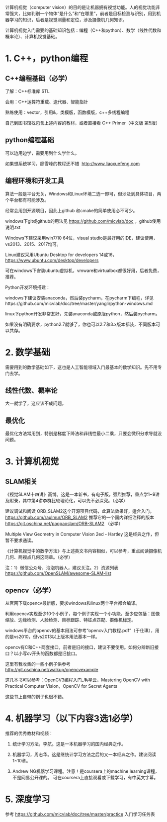 
计算机视觉（computer vision）的目的是让机器拥有视觉功能。人的视觉功能非常强大，比如判别一个物体“是什么”和“在哪里”，前者是目标检测与识别，用到机器学习的知识，后者是视觉测量和定位，涉及摄像机几何知识。

计算机视觉入门需要的基础知识包括：编程（C++和python）、数学（线性代数和概率论）、计算机视觉基础。

# 1. C++，python编程

## C++编程基础（必学）

了解：C++标准库 STL

会用：C++运算符重载、迭代器、智能指针

熟练使用：vector，引用&，类模版，函数模版，c++多线程编程

自己到图书馆找包含上述内容的教材，或者直接看 C++ Primer（中文版 第5版）

## python编程基础

可以边用边学，需要用到什么学什么。

如果想系统学习，廖雪峰的教程还不错  http://www.liaoxuefeng.com 

## 编程环境和开发工具

算法一般是平台无关，Windows和Linux环境二选一即可，但涉及到具体项目，两个平台都有可能涉及。

经常会用到开源项目，因此上github 和cmake的简单使用必不可少。

windows下git或github的用法见 https://github.com/micvlab/doc ，github使用说明.txt

Windows下建议采用win7/10 64位，visual studio是最好用的IDE，建议使用，vs2013、2015、2017均可。

Linux建议采用Ubuntu Desktop for developers 14或16，https://www.ubuntu.com/desktop/developers

可在windows下安装ubuntu虚拟机，vmware和virtualbox都很好用，后者免费，推荐。

Python开发环境搭建：

windows下建议安装anaconda，然后装pycharm，在pycharm下编程，详见https://github.com/micvlab/doc/tree/master/yangli/python-windows.md  

linux下python开发非常友好，先装anaconda或原版python，然后装pycharm。

如果没有明确要求，python2.7就够了，你也可以2.7和3.x版本都装，不同版本可以共存。

# 2. 数学基础

需要用到的数学基础如下，这也是人工智能领域入门最基本的数学知识。先不用专门去学。

## 线性代数、概率论

大一就学了，这应该不成问题。

## 最优化

最优化方法常用到，特别是梯度下降法和非线性最小二乘，只要会微积分求导就没问题。

# 3. 计算机视觉

## SLAM相关

《视觉SLAM十四讲》高博。这是一本新书，有电子版，强烈推荐，重点学1~9讲及附录，其中第4讲李群比较理论化，可以先不必深究。（必学）

建议调试和阅读 ORB_SLAM2这个开源项目代码，此算法效果好，适合入门。https://github.com/raulmur/ORB_SLAM2 
推荐它的一个国内详细注释的版本 https://git.oschina.net/paopaoslam/ORB-SLAM2  （必学）

Multiple View Geometry in Computer Vision 2ed - Hartley 这是经典之作，但暂不要求通读。

《计算机视觉中的数学方法》与上述英文书内容相似，可以参考，重点阅读摄像机几何、两视点几何这两章。（必学）

注：1）微信公众号，泡泡机器人，建议关注。2）资源列表 https://github.com/OpenSLAM/awesome-SLAM-list 

## opencv（必学）

从官网下载opencv最新版，要求windows和linux两个平台都会编译。

利用opencv实现至少10个小例子，每个例子实现一个小功能，至少应包括：图像缩放、边缘检测、人脸检测、目标跟踪、特征点匹配、摄像机标定。

windows平台的opencv的基本用法可参考“opencv入门教程.pdf”（于仕琪），用的是vs2010，但vs2013以上版本用法基本一样。

opencv有C和C++两套接口，前者是旧的接口，建议不要使用。如何分辨新旧接口？以小写cv开头的函数都是旧接口。

这里有我收集的一些小例子供参考 http://git.oschina.net/walkup/opencvexample

这几本书可以参考：OpenCV3编程入门_毛星云，Mastering OpenCV with Practical Computer Vision，OpenCV for Secret Agents

这些书上自带的例子也很不错。

# 4. 机器学习（以下内容3选1必学）

推荐的优秀教材和视频：

1. 统计学习方法，李航。这是一本机器学习的国内经典之作。

2. 机器学习，周志华。这是继统计学习方法之后的又一本经典之作。建议阅读1~10章。

3. Andrew NG机器学习课程。注意！是coursera上的machine learning课程，不是网易公开课的。 可在coursera上直接观看或下载学习，有中英文字幕。


# 5. 深度学习

参考 https://github.com/micvlab/doc/tree/master/practice  入门学习任务表
 

